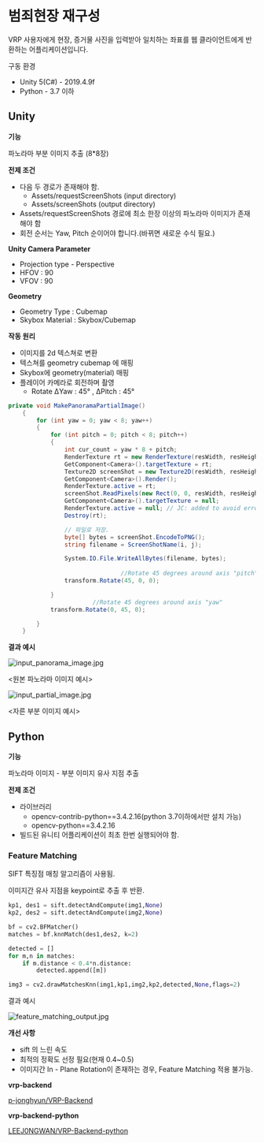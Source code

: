 # 범죄현장 재구성


VRP 사용자에게 현장, 증거물 사진을 입력받아 일치하는 좌표를 웹 클라이언트에게 반환하는 어플리케이션입니다.

 

구동 환경

- Unity 5(C#) - 2019.4.9f
- Python - 3.7 이하

## Unity
  

**기능**
  


  
파노라마 부분 이미지 추출 (8*8장)

**전제 조건**

- 다음 두 경로가 존재해야 함.
    - Assets/requestScreenShots (input directory)
    - Assets/screenShots (output directory)
- Assets/requestScreenShots 경로에 최소 한장 이상의 파노라마 이미지가 존재해야 함
- 회전 순서는 Yaw, Pitch 순이어야 합니다.(바뀌면 새로운 수식 필요.)

**Unity Camera Parameter**

- Projection type - Perspective
- HFOV : 90
- VFOV : 90

 

**Geometry**

- Geometry Type : Cubemap
- Skybox Material : Skybox/Cubemap

**작동 원리**

- 이미지를  2d 텍스쳐로 변환
- 텍스쳐를 geometry cubemap 에 매핑
- Skybox에 geometry(material) 매핑
- 플레이어 카메라로 회전하며 촬영
    - Rotate ΔYaw : 45° , ΔPitch : 45°

```csharp
private void MakePanoramaPartialImage()
    {
        for (int yaw = 0; yaw < 8; yaw++)
        {
            for (int pitch = 0; pitch < 8; pitch++)
            {
                int cur_count = yaw * 8 + pitch;
                RenderTexture rt = new RenderTexture(resWidth, resHeight, 24);
                GetComponent<Camera>().targetTexture = rt;
                Texture2D screenShot = new Texture2D(resWidth, resHeight, TextureFormat.RGB24, false);
                GetComponent<Camera>().Render();
                RenderTexture.active = rt;
                screenShot.ReadPixels(new Rect(0, 0, resWidth, resHeight), 0, 0);
                GetComponent<Camera>().targetTexture = null;
                RenderTexture.active = null; // JC: added to avoid errors
                Destroy(rt);

                // 파일로 저장.
                byte[] bytes = screenShot.EncodeToPNG();
                string filename = ScreenShotName(i, j);

                System.IO.File.WriteAllBytes(filename, bytes);
                
								//Rotate 45 degrees around axis "pitch"
                transform.Rotate(45, 0, 0);               

            }
						//Rotate 45 degrees around axis "yaw"
            transform.Rotate(0, 45, 0);

        }
    }
```

**결과 예시**

![input_panorama_image.jpg](./readme_image/input_panorama_image.jpg)

<원본 파노라마 이미지 예시>

![input_partial_image.jpg](./readme_image/input_partial_image.png)

<자른 부분 이미지 예시>

## Python

**기능**

파노라마 이미지 - 부분 이미지 유사 지점 추출

**전제 조건**

- 라이브러리
    - opencv-contrib-python==3.4.2.16(python 3.7이하에서만 설치 가능)
    - opencv-python==3.4.2.16
- 빌드된 유니티 어플리케이션이  최초 한번 실행되어야 함.

### Feature Matching

SIFT 특징점 매칭 알고리즘이 사용됨.

이미지간 유사 지점을 keypoint로 추출 후 반환.

```python
kp1, des1 = sift.detectAndCompute(img1,None)
kp2, des2 = sift.detectAndCompute(img2,None)

bf = cv2.BFMatcher()
matches = bf.knnMatch(des1,des2, k=2)

detected = []
for m,n in matches:
    if m.distance < 0.4*n.distance:
        detected.append([m])

img3 = cv2.drawMatchesKnn(img1,kp1,img2,kp2,detected,None,flags=2)
```

결과 예시

![feature_matching_output.jpg](./readme_image/feature_matching_output.png)

**개선 사항**

- sift 의 느린 속도
- 최적의 정확도 선정 필요(현재 0.4~0.5)
- 이미지간 In - Plane Rotation이 존재하는 경우, Feature Matching 적용 불가능.


**vrp-backend**

[p-jonghyun/VRP-Backend](https://github.com/p-jonghyun/VRP-Backend)

**vrp-backend-python**

[LEEJ0NGWAN/VRP-Backend-python](https://github.com/LEEJ0NGWAN/VRP-Backend-python)
